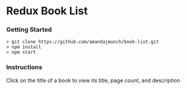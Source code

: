 # Redux Book List

### Getting Started

```
> git clone https://github.com/amandajmunch/book-list.git
> npm install
> npm start
```

### Instructions

Click on the title of a book to view its title, page count, and description

